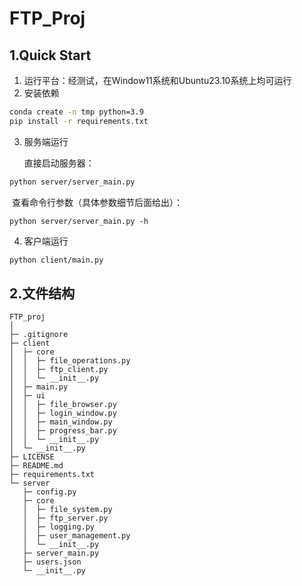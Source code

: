 # FTP_Proj
## 1.Quick Start

1. 运行平台：经测试，在Window11系统和Ubuntu23.10系统上均可运行
2. 安装依赖

```bash
conda create -n tmp python=3.9
pip install -r requirements.txt
```

3. 服务端运行

   直接启动服务器：

```bash
python server/server_main.py
```

​	查看命令行参数（具体参数细节后面给出）：

```
python server/server_main.py -h
```

4. 客户端运行

```bash
python client/main.py
```

## 2.文件结构
```
FTP_proj
│
├─ .gitignore
├─ client
│  ├─ core
│  │  ├─ file_operations.py
│  │  ├─ ftp_client.py
│  │  └─ __init__.py
│  ├─ main.py
│  ├─ ui
│  │  ├─ file_browser.py
│  │  ├─ login_window.py
│  │  ├─ main_window.py
│  │  ├─ progress_bar.py
│  │  └─ __init__.py
│  └─ __init__.py
├─ LICENSE
├─ README.md
├─ requirements.txt
└─ server
   ├─ config.py
   ├─ core
   │  ├─ file_system.py
   │  ├─ ftp_server.py
   │  ├─ logging.py
   │  ├─ user_management.py
   │  └─ __init__.py
   ├─ server_main.py
   ├─ users.json
   └─ __init__.py

```